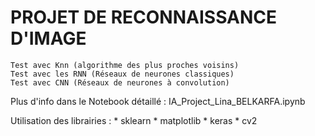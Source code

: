 # PROJET DE RECONNAISSANCE D'IMAGE

    Test avec Knn (algorithme des plus proches voisins)
    Test avec les RNN (Réseaux de neurones classiques)
    Test avec CNN (Réseaux de neurones à convolution)
 
Plus d'info dans le Notebook détaillé : IA_Project_Lina_BELKARFA.ipynb

Utilisation des librairies : 
    * sklearn
    * matplotlib
    * keras
    * cv2
    
    
